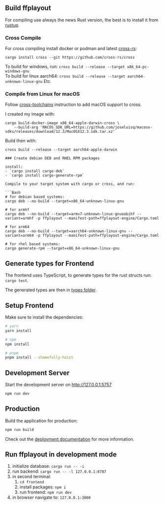 ## Build ffplayout

For compiling use always the news Rust version, the best is to install it from [rustup](https://rustup.rs/).

### Cross Compile

For cross compiling install docker or podman and latest [cross-rs](https://github.com/cross-rs/cross):

```
cargo install cross --git https://github.com/cross-rs/cross
```

To build for windows, run: `cross build --release --target x86_64-pc-windows-gnu`\
To build for linux aarch64: `cross build --release --target aarch64-unknown-linux-gnu`
Etc.

### Compile from Linux for macOS

Follow [cross-toolchains](https://github.com/cross-rs/cross-toolchains) instruction to add macOS support to cross.

I created my image with:

```
cargo build-docker-image x86_64-apple-darwin-cross \
    --build-arg 'MACOS_SDK_URL=https://github.com/joseluisq/macosx-sdks/releases/download/12.3/MacOSX12.3.sdk.tar.xz'
```

Build then with:

```
cross build --release --target aarch64-apple-darwin
```

```
### Create debian DEB and RHEL RPM packages

install:
- `cargo install cargo-deb`
- `cargo install cargo-generate-rpm`

Compile to your target system with cargo or cross, and run:

```Bash
# for debian based systems:
cargo deb --no-build --target=x86_64-unknown-linux-gnu

# for armhf
cargo deb --no-build --target=armv7-unknown-linux-gnueabihf --variant=armhf -p ffplayout --manifest-path=ffplayout-engine/Cargo.toml

# for arm64
cargo deb --no-build --target=aarch64-unknown-linux-gnu --variant=arm64 -p ffplayout --manifest-path=ffplayout-engine/Cargo.toml

# for rhel based systems:
cargo generate-rpm --target=x86_64-unknown-linux-gnu
```

## Generate types for Frontend
The frontend uses TypeScript, to generate types for the rust structs run: `cargo test`.

The generated types are then in [types folder](/frontend/types).

## Setup Frontend

Make sure to install the dependencies:

```bash
# yarn
yarn install

# npm
npm install

# pnpm
pnpm install --shamefully-hoist
```

## Development Server

Start the development server on http://127.0.0.1:5757

```bash
npm run dev
```

## Production

Build the application for production:

```bash
npm run build
```

Check out the [deployment documentation](https://vuejs.org/guide/quick-start.html) for more information.

## Run ffplayout in development mode

1. initialize database: `cargo run -- -i`
2. run backend: `cargo run -- -l 127.0.0.1:8787`
3. in second terminal:
    1. `cd frontend`
    2. install packages: `npm i`
    3. run frontend: `npm run dev`
4. in browser navigate to: `127.0.0.1:3000`
